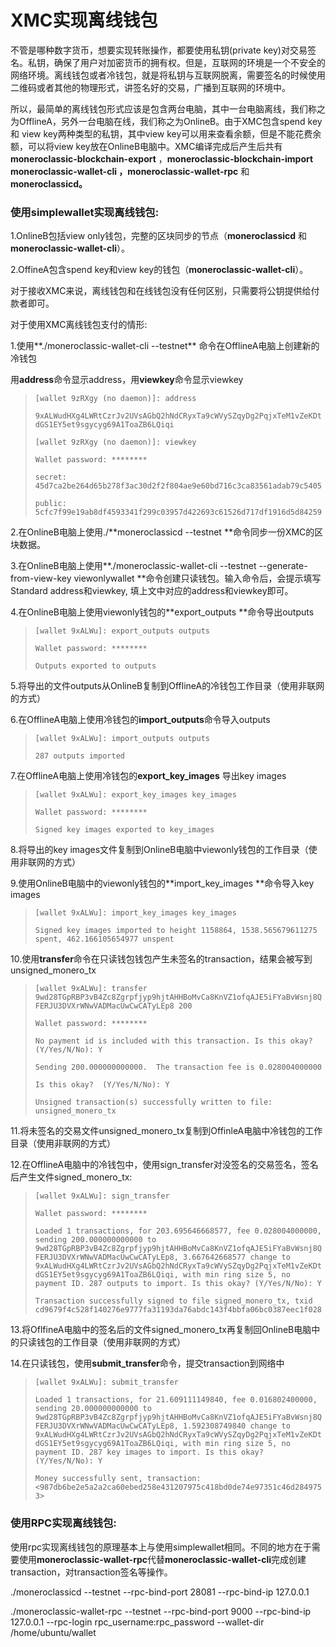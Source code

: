 # XMC实现离线钱包

不管是哪种数字货币，想要实现转账操作，都要使用私钥\(private key\)对交易签名。私钥，确保了用户对加密货币的拥有权。但是，互联网的环境是一个不安全的网络环境。离线钱包或者冷钱包，就是将私钥与互联网脱离，需要签名的时候使用二维码或者其他的物理形式，讲签名好的交易，广播到互联网的环境中。

所以，最简单的离线钱包形式应该是包含两台电脑，其中一台电脑离线，我们称之为OfflineA，另外一台电脑在线，我们称之为OnlineB。由于XMC包含spend key 和 view key两种类型的私钥，其中view key可以用来查看余额，但是不能花费余额，可以将view key放在OnlineB电脑中。XMC编译完成后产生后共有**moneroclassic-blockchain-export** ，**moneroclassic-blockchain-import moneroclassic-wallet-cli ，moneroclassic-wallet-rpc**  和 **moneroclassicd。**

### 使用simplewallet实现离线钱包:

1.OnlineB包括view only钱包，完整的区块同步的节点（**moneroclassicd** 和**moneroclassic-wallet-cli**）。

2.OffineA包含spend key和view key的钱包（**moneroclassic-wallet-cli**）。

对于接收XMC来说，离线钱包和在线钱包没有任何区别，只需要将公钥提供给付款者即可。

对于使用XMC离线钱包支付的情形:

1.使用**./moneroclassic-wallet-cli --testnet** 命令在OfflineA电脑上创建新的冷钱包

用**address**命令显示address，用**viewkey**命令显示viewkey

> `[wallet 9zRXgy (no daemon)]: address`
>
> `9xALWudHXg4LWRtCzrJv2UVsAGbQ2hNdCRyxTa9cWVySZqyDg2PqjxTeM1vZeKDtdGS1EY5et9sgycyg69A1ToaZB6LQiqi`
>
> `[wallet 9zRXgy (no daemon)]: viewkey`
>
> `Wallet password: ********`
>
> `secret: 45d7ca2be264d65b278f3ac30d2f2f804ae9e60bd716c3ca83561adab79c5405`
>
> `public: 5cfc7f99e19ab8df4593341f299c03957d422693c61526d717df1916d5d84259`

2.在OnlineB电脑上使用./**moneroclassicd --testnet **命令同步一份XMC的区块数据。

3.在OnlineB电脑上使用**./moneroclassic-wallet-cli --testnet --generate-from-view-key viewonlywallet **命令创建只读钱包。输入命令后，会提示填写Standard address和viewkey, 填上文中对应的address和viewkey即可。

4.在OnlineB电脑上使用viewonly钱包的**export\_outputs **命令导出outputs

> `[wallet 9xALWu]: export_outputs outputs`
>
> `Wallet password: ********`
>
> `Outputs exported to outputs`

5.将导出的文件outputs从OnlineB复制到OfflineA的冷钱包工作目录（使用非联网的方式）

6.在OfflineA电脑上使用冷钱包的**import\_outputs**命令导入outputs

> `[wallet 9xALWu]: import_outputs outputs`
>
> `287 outputs imported`

7.在OfflineA电脑上使用冷钱包的**export\_key\_images** 导出key images

> `[wallet 9xALWu]: export_key_images key_images`
>
> `Wallet password: ********`
>
> `Signed key images exported to key_images`

8.将导出的key images文件复制到OnlineB电脑中viewonly钱包的工作目录（使用非联网的方式）

9.使用OnlineB电脑中的viewonly钱包的**import\_key\_images **命令导入key images

> `[wallet 9xALWu]: import_key_images key_images`
>
> `Signed key images imported to height 1158864, 1538.565679611275 spent, 462.166105654977 unspent`

10.使用**transfer**命令在只读钱包钱包产生未签名的transaction，结果会被写到unsigned\_monero\_tx

> `[wallet 9xALWu]: transfer 9wd28TGpRBP3vB4Zc8Zgrpfjyp9hjtAHHBoMvCa8KnVZ1ofqAJE5iFYaBvWsnj8QFERJU3DVXrWNwVADMacUwCwCATyLEp8 200`
>
> `Wallet password: ********`
>
> `No payment id is included with this transaction. Is this okay?  (Y/Yes/N/No): Y`
>
> `Sending 200.000000000000.  The transaction fee is 0.028004000000`
>
> `Is this okay?  (Y/Yes/N/No): Y`
>
> `Unsigned transaction(s) successfully written to file: unsigned_monero_tx`

11.将未签名的交易文件unsigned\_monero\_tx复制到OffinleA电脑中冷钱包的工作目录（使用非联网的方式）

12.在OfflineA电脑中的冷钱包中，使用sign\_transfer对没签名的交易签名，签名后产生文件signed\_monero\_tx:

> `[wallet 9xALWu]: sign_transfer`
>
> `Wallet password: ********`
>
> `Loaded 1 transactions, for 203.695646668577, fee 0.028004000000, sending 200.000000000000 to 9wd28TGpRBP3vB4Zc8Zgrpfjyp9hjtAHHBoMvCa8KnVZ1ofqAJE5iFYaBvWsnj8QFERJU3DVXrWNwVADMacUwCwCATyLEp8, 3.667642668577 change to 9xALWudHXg4LWRtCzrJv2UVsAGbQ2hNdCRyxTa9cWVySZqyDg2PqjxTeM1vZeKDtdGS1EY5et9sgycyg69A1ToaZB6LQiqi, with min ring size 5, no payment ID. 287 outputs to import. Is this okay? (Y/Yes/N/No): Y`
>
> `Transaction successfully signed to file signed_monero_tx, txid cd9679f4c528f140276e9777fa31193da76abdc143f4bbfa06bc0387eec1f028`

13.将OflfineA电脑中的签名后的文件signed\_monero\_tx再复制回OnlineB电脑中的只读钱包的工作目录（使用非联网的方式）

14.在只读钱包，使用**submit\_transfer**命令，提交transaction到网络中

> `[wallet 9xALWu]: submit_transfer`
>
> `Loaded 1 transactions, for 21.609111149840, fee 0.016802400000, sending 20.000000000000 to 9wd28TGpRBP3vB4Zc8Zgrpfjyp9hjtAHHBoMvCa8KnVZ1ofqAJE5iFYaBvWsnj8QFERJU3DVXrWNwVADMacUwCwCATyLEp8, 1.592308749840 change to 9xALWudHXg4LWRtCzrJv2UVsAGbQ2hNdCRyxTa9cWVySZqyDg2PqjxTeM1vZeKDtdGS1EY5et9sgycyg69A1ToaZB6LQiqi, with min ring size 5, no payment ID. 287 key images to import. Is this okay? (Y/Yes/N/No): Y`
>
> `Money successfully sent, transaction: <987db6be2e5a2a2ca60ebed258e431207975c418bd0de74e97351c46d2849753>`

### 使用RPC实现离线钱包:

使用rpc实现离线钱包的原理基本上与使用simplewallet相同。不同的地方在于需要使用**moneroclassic-wallet-rpc**代替**moneroclassic-wallet-cli**完成创建transaction，对transaction签名等操作。

./moneroclassicd --testnet --rpc-bind-port 28081 --rpc-bind-ip 127.0.0.1

./moneroclassic-wallet-rpc --testnet --rpc-bind-port 9000 --rpc-bind-ip 127.0.0.1 --rpc-login rpc\_username:rpc\_password --wallet-dir /home/ubuntu/wallet

